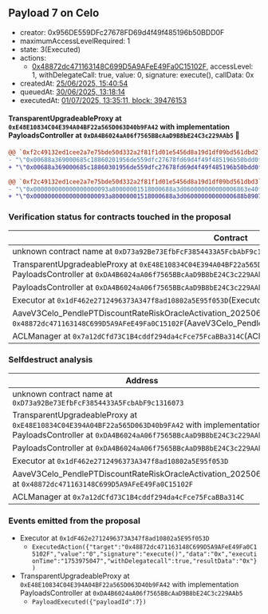 ## Payload 7 on Celo

- creator: 0x956DE559DFc27678FD69d4f49f485196b50BDD0F
- maximumAccessLevelRequired: 1
- state: 3(Executed)
- actions:
  - [0x48872dc471163148C699D5A9AFeE49Fa0C15102F](https://celoscan.io/tx/0x48872dc471163148C699D5A9AFeE49Fa0C15102F), accessLevel: 1, withDelegateCall: true, value: 0, signature: execute(), callData: 0x
- createdAt: [25/06/2025, 15:40:54](https://celoscan.io/tx/0xf7de451218c772cc65fb7251199a6503ef878ea741bc88fc7be1ff716a2769fa)
- queuedAt: [30/06/2025, 13:18:14](https://celoscan.io/tx/0x9fe24b59e2068d141d4b2da195d7a75abf78659831e8b0e48c6018ac7e7082cb)
- executedAt: [01/07/2025, 13:35:11, block: 39476153](https://celoscan.io/tx/0x9fa42809562ac329ef508297b338104925082a66e0d64048c0c11f0062516a09)

#### TransparentUpgradeableProxy at `0xE48E10834C04E394A04BF22a565D063D40b9FA42` with implementation PayloadsController at `0xDA4B6024aA06f7565BBcAaD9B8bE24C3c229AAb5` :ghost:

```diff
@@ `0xf2c49132ed1cee2a7e75bde50d332a2f81f1d01e5456d8a19d1df09bd561dbd2` raw  @@
- "\"0x00688a369000685c18860201956de559dfc27678fd69d4f49f485196b50bdd0f\""
+ "\"0x00688a369000685c18860301956de559dfc27678fd69d4f49f485196b50bdd0f\""

@@ `0xf2c49132ed1cee2a7e75bde50d332a2f81f1d01e5456d8a19d1df09bd561dbd3` raw  @@
- "\"0x000000000000000000093a80000001518000688a3d060000000000006863e40f\""
+ "\"0x000000000000000000093a80000001518000688a3d06000000000000688b8907\""

```
### Verification status for contracts touched in the proposal

| Contract | Status |
|---------|------------|
| unknown contract name at `0xD73a92Be73EfbFcF3854433A5FcbAbF9c1316073`(undefined) | EOA |
| TransparentUpgradeableProxy at `0xE48E10834C04E394A04BF22a565D063D40b9FA42` with implementation PayloadsController at `0xDA4B6024aA06f7565BBcAaD9B8bE24C3c229AAb5`(TransparentUpgradeableProxy) | Contract |
| PayloadsController at `0xDA4B6024aA06f7565BBcAaD9B8bE24C3c229AAb5`(PayloadsController) | Contract |
| Executor at `0x1dF462e2712496373A347f8ad10802a5E95f053D`(Executor) | Contract |
| AaveV3Celo_PendlePTDiscountRateRiskOracleActivation_20250606 at `0x48872dc471163148C699D5A9AFeE49Fa0C15102F`(AaveV3Celo_PendlePTDiscountRateRiskOracleActivation_20250606) | Contract |
| ACLManager at `0x7a12dCfd73C1B4cddf294da4cFce75FcaBBa314C`(ACLManager) | Contract |

### Selfdestruct analysis

| Address | Result |
|---------|------------|
| unknown contract name at `0xD73a92Be73EfbFcF3854433A5FcbAbF9c1316073` | Empty |
| TransparentUpgradeableProxy at `0xE48E10834C04E394A04BF22a565D063D40b9FA42` with implementation PayloadsController at `0xDA4B6024aA06f7565BBcAaD9B8bE24C3c229AAb5` | DelegateCall |
| PayloadsController at `0xDA4B6024aA06f7565BBcAaD9B8bE24C3c229AAb5` | Safe |
| Executor at `0x1dF462e2712496373A347f8ad10802a5E95f053D` | DelegateCall |
| AaveV3Celo_PendlePTDiscountRateRiskOracleActivation_20250606 at `0x48872dc471163148C699D5A9AFeE49Fa0C15102F` | Safe |
| ACLManager at `0x7a12dCfd73C1B4cddf294da4cFce75FcaBBa314C` | Safe |

### Events emitted from the proposal

- Executor at `0x1dF462e2712496373A347f8ad10802a5E95f053D`
  - `ExecutedAction({"target":"0x48872dc471163148C699D5A9AFeE49Fa0C15102F","value":"0","signature":"execute()","data":"0x","executionTime":"1753975047","withDelegatecall":true,"resultData":"0x"})`
- TransparentUpgradeableProxy at `0xE48E10834C04E394A04BF22a565D063D40b9FA42` with implementation PayloadsController at `0xDA4B6024aA06f7565BBcAaD9B8bE24C3c229AAb5`
  - `PayloadExecuted({"payloadId":7})`
